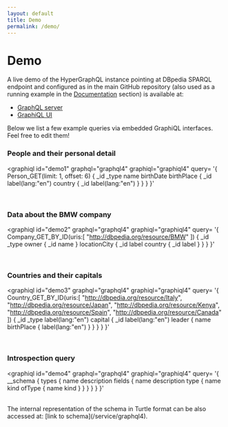 ```yaml
---
layout: default
title: Demo
permalink: /demo/
---
```


<graphiqlconfig>
    <script src="//cdn.jsdelivr.net/es6-promise/4.0.5/es6-promise.auto.min.js"></script>
    <script src="//cdn.jsdelivr.net/fetch/0.9.0/fetch.min.js"></script>
    <script src="//cdn.jsdelivr.net/react/15.4.2/react.min.js"></script>
    <script src="//cdn.jsdelivr.net/react/15.4.2/react-dom.min.js"></script>
    <link rel="stylesheet" href="//cdn.jsdelivr.net/npm/graphiql@0.11.2/graphiql.css" />
    <script src="//cdn.jsdelivr.net/npm/graphiql@0.11.2/graphiql.js"></script>
    <script type="application/javascript" src="https://semantic-integration.github.io/hypergraphql/sources/graphiqlinit.js"></script>
</graphiqlconfig>



# Demo

A live demo of the HyperGraphQL instance pointing at DBpedia SPARQL endpoint and configured as in the main GitHub repository (also used as a running example in the [Documentation](/documentation) section) is available at:

- [GraphQL server](/service/graphql4)
- [GraphiQL UI](/service/graphiql4)

Below we list a few example queries via embedded GraphiQL interfaces. Feel free to edit them!

### People and their personal detail

<graphiql id="demo1" graphql="graphql4" graphiql="graphiql4" query=
'{
  Person_GET(limit: 1, offset: 6) {
    _id
    _type
    name
    birthDate
    birthPlace {
      _id
      label(lang:"en")
      country {
        _id
        label(lang:"en")
      }
    }
  }
}'
>
  <script>
       graphiqlInit('demo1');
  </script>
</graphiql>
<br>


### Data about the BMW company

<graphiql id="demo2" graphql="graphql4" graphiql="graphiql4" query=
'{
  Company_GET_BY_ID(uris:[
    "http://dbpedia.org/resource/BMW"
  ]) {
    _id
    _type
    owner {
      _id
      name
    }
    locationCity {
      _id
      label
      country {
        _id
        label
      }
    }
  }
}'
>
 <script>
       graphiqlInit('demo2');
</script>
</graphiql>
<br>


### Countries and their capitals

<graphiql id="demo3" graphql="graphql4" graphiql="graphiql4" query=
'{
  Country_GET_BY_ID(uris:[
    "http://dbpedia.org/resource/Italy",
    "http://dbpedia.org/resource/Japan",
    "http://dbpedia.org/resource/Kenya",
    "http://dbpedia.org/resource/Spain",
    "http://dbpedia.org/resource/Canada"
  ]) {
    _id
    _type
    label(lang:"en")
    capital {
    	_id
      label(lang:"en")
      leader {
        name
        birthPlace {
          label(lang:"en")
        }
      }
    }
  }
}'
>
 <script>
       graphiqlInit('demo3');
</script>
</graphiql>
<br>

### Introspection query

<graphiql id="demo4" graphql="graphql4" graphiql="graphiql4" query=
'{
  __schema {
    types {
      name
      description
      fields {
        name
        description
        type {
          name
          kind
          ofType {
            name
            kind
          }
        }
      }
    }
  }
}'
>
 <script>
       graphiqlInit('demo4');
</script>
</graphiql>
<br>
The internal representation of the schema in Turtle format can be also accessed at:
[link to schema](/service/graphql4).
